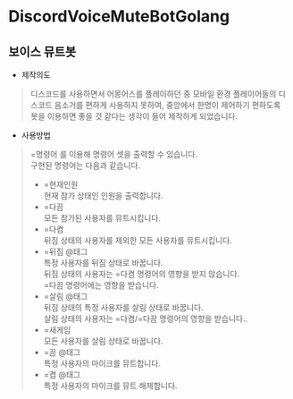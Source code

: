 # DiscordVoiceMuteBotGolang
## 보이스 뮤트봇
- 제작의도
> 디스코드를 사용하면서 어몽어스를 플레이하던 중
모바일 환경 플레이어들의 디스코드 음소거를 편하게 사용하지 못하여,
중앙에서 한명이 제어하기 편하도록 봇을 이용하면
좋을 것 같다는 생각이 들어 제작하게 되었습니다.
- 사용방법
> =명령어 를 이용해 명령어 셋을 출력할 수 있습니다.   
> 구현된 명령어는 다음과 같습니다.   
> * =현재인원   
> 현재 참가 상태인 인원을 출력합니다.   
> * =다끔   
> 모든 참가된 사용자를 뮤트시킵니다.   
> * =다켬   
> 뒤짐 상태의 사용자를 제외한 모든 사용자를 뮤트시킵니다.   
> * =뒤짐 @태그   
> 특정 사용자를 뒤짐 상태로 바꿉니다.   
> 뒤짐 상태의 사용자는 =다켬 명령어의 영향을 받지 않습니다.   
> =다끔 명령어에는 영향을 받습니다.   
> * =살림 @태그   
> 뒤짐 상태의 특정 사용자를 살림 상태로 바꿉니다.   
> 살림 상태의 사용자는 =다켬/=다끔 명령어의 영향을 받습니다..   
> * =새게임   
> 모든 사용자를 살림 상태로 바꿉니다.   
> * =끔 @태그   
> 특정 사용자의 마이크를 뮤트합니다.   
> * =켬 @태그   
> 특정 사용자의 마이크를 뮤트 해제합니다.   
   
